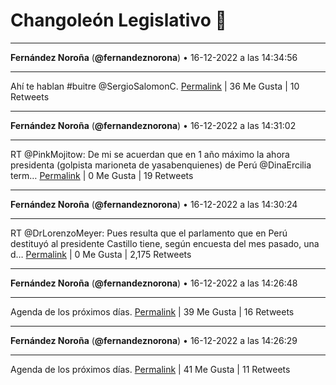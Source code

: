 # Changoleón Legislativo 🙈
*****
**Fernández Noroña** (**@fernandeznorona**) • 16-12-2022 a las 14:34:56
*****
Ahí te hablan #buitre @SergioSalomonC.
[Permalink](https://twitter.com/fernandeznorona/status/1603881388683714560) | 36 Me Gusta | 10 Retweets
*****
**Fernández Noroña** (**@fernandeznorona**) • 16-12-2022 a las 14:31:02
*****
RT @PinkMojitow: De mi se acuerdan que en 1 año máximo la ahora presidenta (golpista marioneta de yasabenquienes) de Perú @DinaErcilia term…
[Permalink](https://twitter.com/fernandeznorona/status/1603880408591917056) | 0 Me Gusta | 19 Retweets
*****
**Fernández Noroña** (**@fernandeznorona**) • 16-12-2022 a las 14:30:24
*****
RT @DrLorenzoMeyer: Pues resulta que el parlamento que en Perú destituyó al presidente Castillo tiene, según encuesta del mes pasado, una d…
[Permalink](https://twitter.com/fernandeznorona/status/1603880249661394944) | 0 Me Gusta | 2,175 Retweets
*****
**Fernández Noroña** (**@fernandeznorona**) • 16-12-2022 a las 14:26:48
*****
Agenda de los próximos días.
[Permalink](https://twitter.com/fernandeznorona/status/1603879341204480000) | 39 Me Gusta | 16 Retweets
*****
**Fernández Noroña** (**@fernandeznorona**) • 16-12-2022 a las 14:26:29
*****
Agenda de los próximos días.
[Permalink](https://twitter.com/fernandeznorona/status/1603879262770958336) | 41 Me Gusta | 11 Retweets